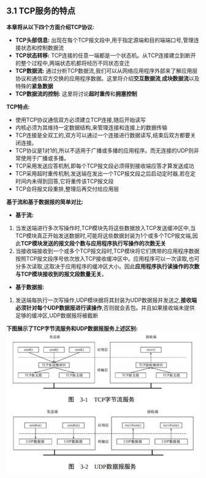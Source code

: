 ## 3.1 TCP服务的特点

**本章将从以下四个方面介绍TCP协议:**

* **TCP头部信息:** 出现在每个TCP报文段中,用于指定源端和目的端端口号,管理连接状态和控制数据流
* **TCP状态转移:** TCP连接的任意一端都是一个状态机。从TCP连接建立到断开的整个过程中,两端状态机都将经历不同状态变迁
* **TCP数据流:** 通过分析TCP数据流,我们可以从网络应用程序外部来了解应用层协议和通信双方交换的应用程序数据。这里将介绍**交互数据流**,**成块数据流**以及特殊的**紧急数据**
* **TCP数据流的控制:** 这里将讨论**超时重传**和**拥塞控制**

**TCP特点:**

* 使用TCP协议通信双方必须建立TCP连接,随后开始读写
* 内核必须为其维持一定数据结构,来管理连接和连接上的数据传输
* TCP连接是全双工的,双方可以通过一个连接进行数据读写,结束后双方都要关闭连接。
* TCP协议是1对1的,所以不适用于广播或多播的应用程序。而无连接的UDP则非常使用于广播或多播。
* TCP采用发送应答机制,即每个TCP报文段必须得到接收端应答才算发送成功
* TCP采用超时重传机制,发送端在发出一个TCP报文段之后启动定时器,若在定时间内未得到回答,它将重传该TCP报文段
* TCP会将报文段重排,整理后再交付给应用层
  

**基于流和基于数据报的简单对比:**

* **基于流:** 
1. 当发送端进行多次写操作时,TCP模块先将这些数据放入TCP发送缓冲区中,当TCP模块真正开始发送数据时,可能将这些数据封装为1个或多个TCP报文端,因此**TCP模块发送的报文段个数与应用程序执行写操作的次数无关**
2. 当接收端接收到一个或多个TCP报文段时,TCP模块将它们携带的应用程序数据按照TCP报文段序号依次放入TCP接收缓冲区中。应用程序可以一次读取,也可分多次读取,这取决于应用程序的缓冲区大小。因此**应用程序执行读操作的次数与TCP模块接收到的报文段数量无关**。

* **基于数据报:**
1. 发送端每执行一次写操作,UDP模块据将其封装为UDP数据报并发送之,**接收端必须针对每个UDP数据报进行读操作**,否则就会丢包。并且如果接收端未提供足够的缓冲区,UDP数据报将被截断

**下图展示了TCP字节流服务和UDP数据报服务上述区别:**
![TCP字节流服务](../Images/TCP字节流服务.png)
![UDP数据报服务](../Images/UDP数据报服务.png)